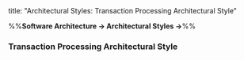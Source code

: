 <frontmatter>
title: "Architectural Styles: Transaction Processing Architectural Style"
</frontmatter>

<link rel="stylesheet" href="{{baseUrl}}/css/textbook.css">

<div class="website-content">

%%**Software Architecture → Architectural Styles →**%%

### Transaction Processing Architectural Style

<div id="main">

<include src="./what/embed.md" />

</div>
</div>
